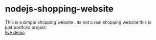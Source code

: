 # nodejs-shopping-website
This is a simple shopping website . its not a real shopping website this is just portfolio project<br>
<a href="https://nodejs-shopping-website.herokuapp.com" target="_blank">live demo</a>
